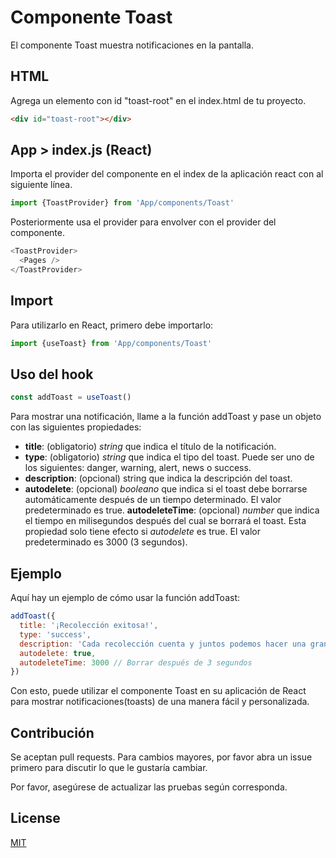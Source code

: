 # Componente Toast

El componente Toast muestra notificaciones en la pantalla.

## HTML

Agrega un elemento con id "toast-root" en el index.html de tu proyecto.

```html
<div id="toast-root"></div>
```

## App > index.js (React)

Importa el provider del componente en el index de la aplicación react con al siguiente línea.

```javascript
import {ToastProvider} from 'App/components/Toast'
```

Posteriormente usa el provider para envolver <Pages/> con el provider del componente.

```javascript
<ToastProvider>
  <Pages />
</ToastProvider>
```

## Import

Para utilizarlo en React, primero debe importarlo:

```javascript
import {useToast} from 'App/components/Toast'
```

## Uso del hook

```javascript
const addToast = useToast()
```

Para mostrar una notificación, llame a la función addToast y pase un objeto con las siguientes propiedades:

- **title**: (obligatorio) _string_ que indica el título de la notificación.
- **type**: (obligatorio) _string_ que indica el tipo del toast. Puede ser uno de los siguientes:
  danger, warning, alert, news o success.
- **description**: (opcional) string que indica la descripción del toast.
- **autodelete**: (opcional) _booleano_ que indica si el toast debe borrarse automáticamente después de un tiempo determinado. El valor predeterminado es true.
  **autodeleteTime**: (opcional) _number_ que indica el tiempo en milisegundos después del cual se borrará el toast. Esta propiedad solo tiene efecto si _autodelete_ es true. El valor predeterminado es 3000 (3 segundos).

## Ejemplo

Aquí hay un ejemplo de cómo usar la función addToast:

```javascript
addToast({
  title: '¡Recolección exitosa!',
  type: 'success',
  description: 'Cada recolección cuenta y juntos podemos hacer una gran diferencia.',
  autodelete: true,
  autodeleteTime: 3000 // Borrar después de 3 segundos
})
```

Con esto, puede utilizar el componente Toast en su aplicación de React para mostrar notificaciones(toasts) de una manera fácil y personalizada.

## Contribución

Se aceptan pull requests. Para cambios mayores, por favor abra un issue primero para discutir lo que le gustaría cambiar.

Por favor, asegúrese de actualizar las pruebas según corresponda.

## License

[MIT](https://choosealicense.com/licenses/mit/)

